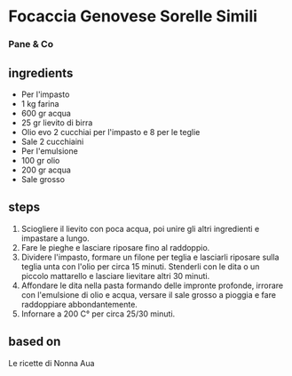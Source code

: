 



# Focaccia Genovese Sorelle Simili
  
### Pane & Co
## ingredients
  
* Per l'impasto  
* 1 kg farina  
* 600 gr acqua  
* 25 gr lievito di birra  
* Olio evo 2 cucchiai per l'impasto e 8 per le teglie  
* Sale 2 cucchiaini   
* Per l'emulsione  
* 100 gr olio   
* 200 gr acqua  
* Sale grosso
## steps
  
1. Sciogliere il lievito con poca acqua, poi unire gli altri ingredienti e impastare a lungo.  
1. Fare le pieghe e lasciare riposare fino al raddoppio.  
1. Dividere l'impasto, formare un filone per teglia e lasciarli riposare sulla teglia unta con l'olio per circa 15 minuti. Stenderli con le dita o un piccolo mattarello e lasciare lievitare altri 30 minuti.  
1. Affondare le dita nella pasta formando delle impronte profonde, irrorare con l'emulsione di olio e acqua, versare il sale grosso a pioggia e fare raddoppiare abbondantemente.  
1. Infornare a 200 C° per circa 25/30 minuti. 
## based on
  
Le ricette di Nonna Aua